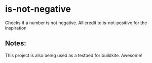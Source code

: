 # is-not-negative
Checks if a number is not negative. All credit to is-not-positive for the inspiration

## Notes:
This project is also being used as a testbed for buildkite. Awesome!
